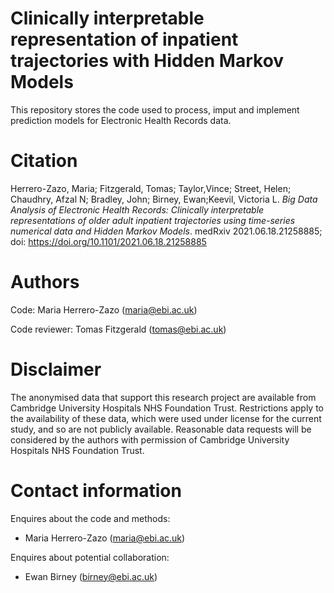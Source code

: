 # Clinically interpretable representation of inpatient trajectories with Hidden Markov Models

This repository stores the code used to process, imput and implement prediction models for Electronic Health Records data.

# Citation
Herrero-Zazo, Maria; Fitzgerald, Tomas; Taylor,Vince; Street, Helen; Chaudhry, Afzal N; Bradley, John; Birney, Ewan;Keevil, Victoria L. *Big Data Analysis of Electronic Health Records: Clinically interpretable representations of older adult inpatient trajectories using time-series numerical data and Hidden Markov Models*. medRxiv 2021.06.18.21258885; doi: https://doi.org/10.1101/2021.06.18.21258885


# Authors
Code: Maria Herrero-Zazo (maria@ebi.ac.uk)

Code reviewer: Tomas Fitzgerald (tomas@ebi.ac.uk)

# Disclaimer

The anonymised data that support this research project are available from Cambridge University Hospitals NHS Foundation Trust. Restrictions apply to the availability of these data, which were used under license for the current study, and so are not publicly available. Reasonable data requests will be considered by the authors with permission of Cambridge University Hospitals NHS Foundation Trust.


# Contact information
Enquires about the code and methods:

* Maria Herrero-Zazo (maria@ebi.ac.uk)

Enquires about potential collaboration:

* Ewan Birney (birney@ebi.ac.uk)
